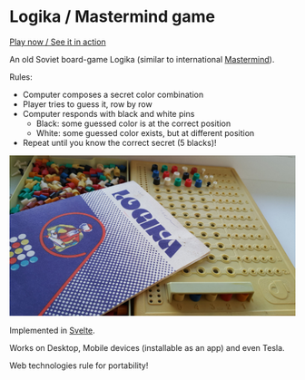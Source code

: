 # Logika / Mastermind game

[Play now / See it in action](https://keks.ee/logika/)

An old Soviet board-game Logika (similar to international [Mastermind](https://en.wikipedia.org/wiki/Mastermind_(board_game))).

Rules:
* Computer composes a secret color combination
* Player tries to guess it, row by row
* Computer responds with black and white pins
  * Black: some guessed color is at the correct position
  * White: some guessed color exists, but at different position
* Repeat until you know the correct secret (5 blacks)!

[![Logika board-game](boardgame.jpg)](https://habr.com/ru/articles/599669/)

Implemented in [Svelte](https://svelte.dev/).

Works on Desktop, Mobile devices (installable as an app) and even Tesla.

Web technologies rule for portability!
